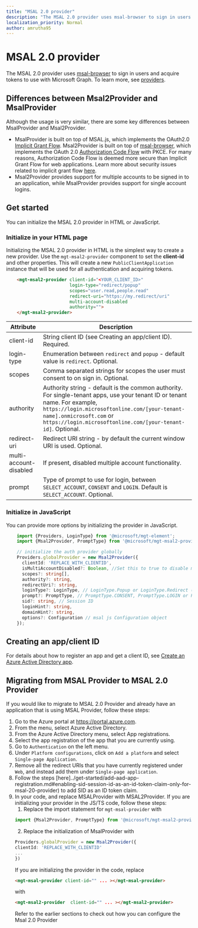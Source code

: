 ```yaml
---
title: "MSAL 2.0 provider"
description: "The MSAL 2.0 provider uses msal-browser to sign in users and acquire tokens to use with the Microsoft Graph"
localization_priority: Normal
author: amrutha95
---
```


# MSAL 2.0  provider

The MSAL 2.0 provider uses [msal-browser](https://github.com/AzureAD/microsoft-authentication-library-for-js/tree/dev/lib/msal-browser) to sign in users and acquire tokens to use with Microsoft Graph.
To learn more, see [providers](./providers.md).

## Differences between Msal2Provider and MsalProvider
Although the usage is very similar, there are some key differences between MsalProvider and Msal2Provider. 
* MsalProvider is built on top of MSAL.js, which implements the OAuth2.0 [Implicit Grant Flow](https://docs.microsoft.com/en-us/azure/active-directory/develop/v2-oauth2-implicit-grant-flow). Msal2Provider is built on top of [msal-browser](https://github.com/AzureAD/microsoft-authentication-library-for-js/tree/dev/lib/msal-browser), which implements the OAuth 2.0 [Authorization Code Flow](https://docs.microsoft.com/en-us/azure/active-directory/develop/v2-oauth2-auth-code-flow) with PKCE.
For many reasons, Authorization Code Flow is deemed more secure than Implicit Grant Flow for web applications. Learn more about security issues related to implicit grant flow [here](https://tools.ietf.org/html/draft-ietf-oauth-browser-based-apps-04#section-9.8.6).
* Msal2Provider provides support for multiple accounts to be signed in to an application, while MsalProvider provides support for single account logins.

## Get started

You can initialize the MSAL 2.0 provider in HTML or JavaScript.

### Initialize in your HTML page

Initializing the MSAL 2.0 provider in HTML is the simplest way to create a new provider. Use the `mgt-msal2-provider` component to set the **client-id** and other properties. This will create a new `PublicClientApplication` instance that will be used for all authentication and acquiring tokens.

```html
    <mgt-msal2-provider client-id="<YOUR_CLIENT_ID>"
                        login-type="redirect/popup" 
                        scopes="user.read,people.read" 
                        redirect-uri="https://my.redirect/uri" 
                        multi-account-disabled
                        authority=""> 
    </mgt-msal2-provider> 
```

| Attribute    | Description                                                                                                                                                                                                                                                           |
|--------------|-----------------------------------------------------------------------------------------------------------------------------------------------------------------------------------------------------------------------------------------------------------------------|
| client-id    | String client ID (see Creating an app/client ID). Required.                                                                                                                                                                                                           |
| login-type   | Enumeration between `redirect` and `popup` - default value is `redirect`. Optional.                                                                                                                                                                                   |
| scopes       | Comma separated strings for scopes the user must consent to on sign in. Optional.                                                                                                                                                                                     |
| authority    | Authority string - default is the common authority. For single-tenant apps, use your tenant ID or tenant name. For example, `https://login.microsoftonline.com/[your-tenant-name].onmicrosoft.com` or `https://login.microsoftonline.com/[your-tenant-id]`. Optional. |
| redirect-uri | Redirect URI string - by default the current window URI is used. Optional.                                                                                                                                                                                            |
| multi-account-disabled | If present, disabled multiple account functionality.|
| prompt       | Type of prompt to use for login, between ```SELECT_ACCOUNT```, ```CONSENT``` and ```LOGIN```. Default is ```SELECT_ACCOUNT```. Optional.

### Initialize in JavaScript

You can provide more options by initializing the provider in JavaScript.

```ts
    import {Providers, LoginType} from '@microsoft/mgt-element';
    import {Msal2Provider, PromptType} from '@microsoft/mgt-msal2-provider';

    // initialize the auth provider globally
    Providers.globalProvider = new Msal2Provider({
      clientId: 'REPLACE_WITH_CLIENTID',
      isMultiAccountDisabled?: Boolean, //Set this to true to disable multi account functionality
      scopes?: string[],
      authority?: string,
      redirectUri?: string,
      loginType?: LoginType, // LoginType.Popup or LoginType.Redirect (redirect is default)
      prompt?: PromptType, // PromptType.CONSENT, PromptType.LOGIN or PromptType.SELECT_ACCOUNT
      sid?: string, // Session ID
      loginHint?: string,
      domainHint?: string,
      options?: Configuration // msal js Configuration object
    });
```

## Creating an app/client ID

For details about how to register an app and get a client ID, see [Create an Azure Active Directory app](../get-started/add-aad-app-registration.md).

## Migrating from MSAL Provider to MSAL 2.0 Provider
If you would like to migrate to MSAL 2.0 Provider and already have an application that is using MSAL Provider, follow these steps:
1. Go to the Azure portal at https://portal.azure.com.
1. From the menu, select Azure Active Directory.
1. From the Azure Active Directory menu, select App registrations.
1. Select the app registration of the app that you are currently using. 
1. Go to ```Authentication``` on the left menu.
1. Under ```Platform configurations```, click on ```Add a platform``` and select ```Single-page Application```.
1. Remove all the redirect URIs that you have currently registered under ```Web```, and instead add them under ```Single-page application```.
1. Follow the steps [here]../get-started/add-aad-app-registration.md#enabling-sid-session-id-as-an-id-token-claim-only-for-msal-20-provider) to add SID as an ID token claim.
1. In your code, and replace MSALProvider with MSAL2Provider.
    If you are initializing your provider in the JS/TS code, follow these steps:
    1. Replace the import statement for ```mgt-msal-provider``` with 
    ```ts 
    import {Msal2Provider, PromptType} from '@microsoft/mgt-msal2-provider';
    ```
    2. Replace the initialization of MsalProvider with
    ```ts
    Providers.globalProvider = new Msal2Provider({ 
    clientId: 'REPLACE_WITH_CLIENTID'
    ...
    })
    ```
    If you are initializing the provider in the code, replace 
    ```html
    <mgt-msal-provider client-id="" ... ></mgt-msal-provider>
    ``` 
    with 
    ```html
    <mgt-msal2-provider  client-id="" ... ></mgt-msal2-provider>
     ```
    Refer to the earlier sections to check out how you can configure the Msal 2.0 Provider
